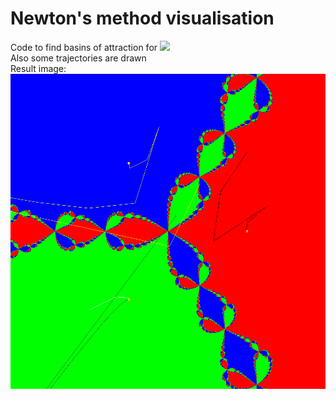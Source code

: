 # Newton's method visualisation
Code to find basins of attraction for
<img src="https://latex.codecogs.com/svg.latex?\Large&space;z^3-1=0"/>  
Also some trajectories are drawn  
Result image:  
![image](result.png)